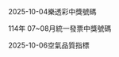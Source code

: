
2025-10-04樂透彩中獎號碼

                                
114年 07~08月統一發票中獎號碼
                             
2025-10-06空氣品質指標
                              